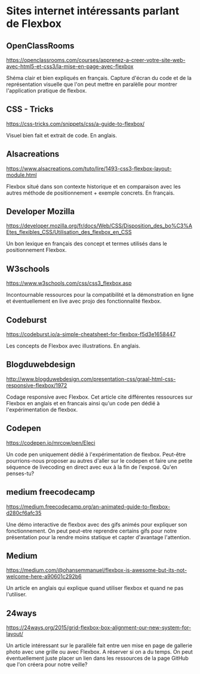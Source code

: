 # Sites internet intéressants parlant de Flexbox


## OpenClassRooms

https://openclassrooms.com/courses/apprenez-a-creer-votre-site-web-avec-html5-et-css3/la-mise-en-page-avec-flexbox

Shéma clair et bien expliqués en français. Capture d'écran du code et de la représentation visuelle que l'on peut mettre en paralèlle pour montrer l'application pratique de flexbox.


## CSS - Tricks

https://css-tricks.com/snippets/css/a-guide-to-flexbox/

Visuel bien fait et extrait de code. En anglais.


## Alsacreations

https://www.alsacreations.com/tuto/lire/1493-css3-flexbox-layout-module.html

Flexbox situé dans son contexte historique et en comparaison avec les autres méthode de positionnement + exemple concrets. En français.


## Developer Mozilla

https://developer.mozilla.org/fr/docs/Web/CSS/Disposition_des_bo%C3%AEtes_flexibles_CSS/Utilisation_des_flexbox_en_CSS

Un bon lexique en français des concept et termes utilisés dans le positionnement Flexbox.


## W3schools

https://www.w3schools.com/css/css3_flexbox.asp

Incontournable ressources pour la compatibilité et la démonstration en ligne et éventuellement en live avec projo des fonctionnalité flexbox.

## Codeburst

https://codeburst.io/a-simple-cheatsheet-for-flexbox-f5d3e1658447

Les concepts de Flexbox avec illustrations. En anglais.

## Blogduwebdesign

http://www.blogduwebdesign.com/presentation-css/graal-html-css-responsive-flexbox/1972

Codage responsive avec Flexbox. Cet article cite différentes ressources sur Flexbox en anglais et en francais ainsi qu'un code pen dédié à l'expérimentation de flexbox.


## Codepen

https://codepen.io/mrcow/pen/EIeci

Un code pen uniquement dédié à l'expérimentation de flexbox. Peut-être pourrions-nous proposer au autres d'aller sur le codepen et faire une petite séquence de livecoding en direct avec eux à la fin de l'exposé. Qu'en penses-tu?

## medium freecodecamp

https://medium.freecodecamp.org/an-animated-guide-to-flexbox-d280cf6afc35

Une démo interactive de flexbox avec des gifs animés pour expliquer son fonctionnement. On peut peut-etre reprendre certains gifs pour notre présentation pour la rendre moins statique et capter d'avantage l'attention.

## Medium

https://medium.com/@ohansemmanuel/flexbox-is-awesome-but-its-not-welcome-here-a90601c292b6

Un article en anglais qui explique quand utiliser flexbox et quand ne pas l'utiliser.

## 24ways

https://24ways.org/2015/grid-flexbox-box-alignment-our-new-system-for-layout/

Un article intéressant sur le parallèle fait entre uen mise en page de gallerie photo avec une grille ou avec Flexbox. A réserver si on a du temps. On peut éventuellement juste placer un lien dans les ressources de la page GitHub que l'on créera pour notre veille?


